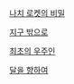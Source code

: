 

[나치 로켓의 비밀](http://dory.mncast.com/mncHMovie.swf?movieID=10014274820080131174316&skinNum=2)

[지구 밖으로](http://dory.mncast.com/mncHMovie.swf?movieID=10014274820080131183049&skinNum=2)

[최초의 우주인](http://dory.mncast.com/mncHMovie.swf?movieID=10014274820080131185347&skinNum=2)

[달을 향하여](http://dory.mncast.com/mncHMovie.swf?movieID=10014274820080131194953&skinNum=2)
